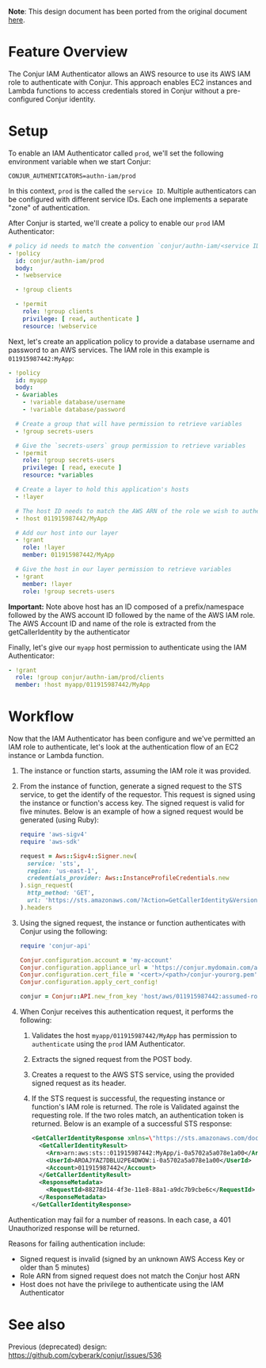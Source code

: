 **Note**: This design document has been ported from the original document
[here](https://github.com/cyberark/conjur/issues/542).

# Feature Overview
The Conjur IAM Authenticator allows an AWS resource to use its AWS IAM role to authenticate with Conjur. This approach enables EC2 instances and Lambda functions to access credentials stored in Conjur without a pre-configured Conjur identity.

# Setup
To enable an IAM Authenticator called `prod`, we'll set the following environment variable when we start Conjur:
```
CONJUR_AUTHENTICATORS=authn-iam/prod
```

In this context, `prod` is the called the `service ID`. Multiple authenticators can be configured with different service IDs. Each one implements a separate "zone" of authentication.

After Conjur is started, we'll create a policy to enable our `prod` IAM Authenticator:

```yml
# policy id needs to match the convention `conjur/authn-iam/<service ID>`
- !policy
  id: conjur/authn-iam/prod
  body:
  - !webservice

  - !group clients

  - !permit
    role: !group clients
    privilege: [ read, authenticate ]
    resource: !webservice
```

Next, let's create an application policy to provide a database username and password to an AWS services.  The IAM role in this example is `011915987442:MyApp`:

```yml
- !policy
  id: myapp
  body:
  - &variables
    - !variable database/username
    - !variable database/password

  # Create a group that will have permission to retrieve variables
  - !group secrets-users

  # Give the `secrets-users` group permission to retrieve variables
  - !permit
    role: !group secrets-users
    privilege: [ read, execute ]
    resource: *variables

  # Create a layer to hold this application's hosts
  - !layer

  # The host ID needs to match the AWS ARN of the role we wish to authenticate.
  - !host 011915987442/MyApp

  # Add our host into our layer
  - !grant
    role: !layer
    member: 011915987442/MyApp

  # Give the host in our layer permission to retrieve variables
  - !grant
    member: !layer
    role: !group secrets-users
```

**Important:** Note above host has an ID composed of a prefix/namespace followed by the AWS account ID followed by the name of the AWS IAM role. The AWS Account ID and name of the role is extracted from the getCallerIdentity by the authenticator

Finally, let's give our `myapp` host permission to authenticate using the IAM Authenticator:

```yml
- !grant
  role: !group conjur/authn-iam/prod/clients
  member: !host myapp/011915987442/MyApp
```

# Workflow

Now that the IAM Authenticator has been configure and we've permitted an IAM role to authenticate, let's look at the authentication flow of an EC2 instance or Lambda function.

1. The instance or function starts, assuming the IAM role it was provided.

2. From the instance of function, generate a signed request to the STS service, to get the identify of the requestor. This request is signed using the instance or function's access key. The signed request is valid for five minutes. Below is an example of how a signed request would be generated (using Ruby):
    ```ruby
    require 'aws-sigv4'
    require 'aws-sdk'

    request = Aws::Sigv4::Signer.new(
      service: 'sts',
      region: 'us-east-1',
      credentials_provider: Aws::InstanceProfileCredentials.new
    ).sign_request(
      http_method: 'GET',
      url: 'https://sts.amazonaws.com/?Action=GetCallerIdentity&Version=2011-06-15'
    ).headers
    ```

3) Using the signed request, the instance or function authenticates with Conjur using the following:

    ```ruby
    require 'conjur-api'

    Conjur.configuration.account = 'my-account'
    Conjur.configuration.appliance_url = 'https://conjur.mydomain.com/authn-iam/prod'
    Conjur.configuration.cert_file = '<cert>/<path>/conjur-yourorg.pem'
    Conjur.configuration.apply_cert_config!

    conjur = Conjur::API.new_from_key 'host/aws/011915987442:assumed-role/MyApp', request.to_json
    ```

4. When Conjur receives this authentication request, it performs the following:

    1. Validates the host `myapp/011915987442/MyApp` has permission to `authenticate` using the `prod` IAM Authenticator.

    2. Extracts the signed request from the POST body.

    3. Creates a request to the AWS STS service, using the provided signed request as its header.

    4. If the STS request is successful, the requesting instance or function's IAM role is returned. The role is Validated against the requesting role. If the two roles match, an authentication token is returned.  Below is an example of a successful STS response:

        ```xml
        <GetCallerIdentityResponse xmlns=\"https://sts.amazonaws.com/doc/2011-06-15/\">
          <GetCallerIdentityResult>
            <Arn>arn:aws:sts::011915987442:MyApp/i-0a5702a5a078e1a00</Arn>
            <UserId>AROAJYAZ7DBLU2PE4DWOW:i-0a5702a5a078e1a00</UserId>
            <Account>011915987442</Account>
          </GetCallerIdentityResult>
          <ResponseMetadata>
            <RequestId>88278d14-4f3e-11e8-88a1-a9dc7b9cbe6c</RequestId>
          </ResponseMetadata>
        </GetCallerIdentityResponse>
        ```

Authentication may fail for a number of reasons. In each case, a 401 Unauthorized response will be returned.

Reasons for failing authentication include:
* Signed request is invalid (signed by an unknown AWS Access Key or older than 5 minutes)
* Role ARN from signed request does not match the Conjur host ARN
* Host does not have the privilege to authenticate using the IAM Authenticator

# See also

Previous (deprecated) design: https://github.com/cyberark/conjur/issues/536
